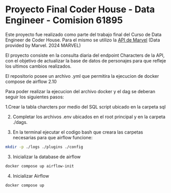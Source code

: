 # Proyecto Final Coder House - Data Engineer - Comision 61895

Este proyecto fue realizado como parte del trabajo final del Curso de Data Engineer de Coder House. Para el mismo se utilizo la [API de Marvel](https://developer.marvel.com/documentation/apiresults) (Data provided by Marvel. 2024 MARVEL)

El proyecto consiste en la consulta diaria del endpoint Characters de la API, con el objetivo de actualizar la base de datos de personajes para que refleje los ultimos cambios realizados.

El repositorio posee un archivo .yml que permitira la ejecucion de docker compose de airflow 2.10

Para poder realizar la ejecucion del archivo docker y el dag se deberan seguir los siguientes pasos:

1.Crear la tabla charcters por medio del SQL script ubicado en la carpeta sql

2. Completar los archivos .env ubicados en el root principal y en la carpeta ./dags.

3. En la terminal ejecutar el codigo bash que creara las carpetas necesarias para que airflow funcione:
 ```bash
mkdir -p ./logs ./plugins ./config
 ```
3. Inicializar la database de airflow
 ```bash
docker compose up airflow-init
 ```
4. Inicializar Airflow
```bash
docker compose up 
 ```
